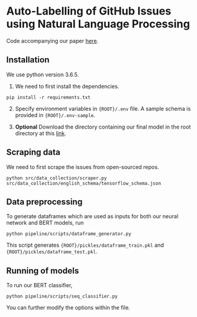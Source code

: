 # Auto-Labelling of GitHub Issues using Natural Language Processing 
Code accompanying our paper [here](TODO).

## Installation
We use python version 3.6.5. 

1. We need to first install the dependencies. 

```
pip install -r requirements.txt
```

2. Specify environment variables in `{ROOT}/.env` file. A sample schema is provided in `{ROOT}/.env-sample`.

3. **Optional**  Download the directory containing our final model in the root directory at this [link](https://drive.google.com/file/d/1JO_I8GNDDwLY4hIeySdhIMwI23kM7Ijx/view?usp=sharing]).

## Scraping data
We need to first scrape the issues from open-sourced repos. 

```
python src/data_collection/scraper.py src/data_collection/english_schema/tensorflow_schema.json
```

## Data preprocessing
To generate dataframes which are used as inputs for both our neural network and BERT models, run

```
python pipeline/scripts/dataframe_generator.py   
```

This script generates `{ROOT}/pickles/dataframe_train.pkl` and `{ROOT}/pickles/dataframe_test.pkl`.

## Running of models
To run our BERT classifier,

```
python pipeline/scripts/seq_classifier.py
```

You can further modify the options within the file.

